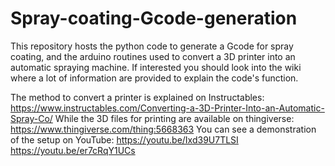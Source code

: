 # Spray-coating-Gcode-generation
This repository hosts the python code to generate a Gcode for spray coating, and the arduino routines used to convert a 3D printer into an automatic spraying machine.
If interested you should look into the wiki where a lot of information are provided to explain the code's function.

The method to convert a printer is explained on Instructables:
https://www.instructables.com/Converting-a-3D-Printer-Into-an-Automatic-Spray-Co/
While the 3D files for printing are available on thingiverse:
https://www.thingiverse.com/thing:5668363
You can see a demonstration of the setup on YouTube:
https://youtu.be/Ixd39U7TLSI
https://youtu.be/er7cRqY1UCs
